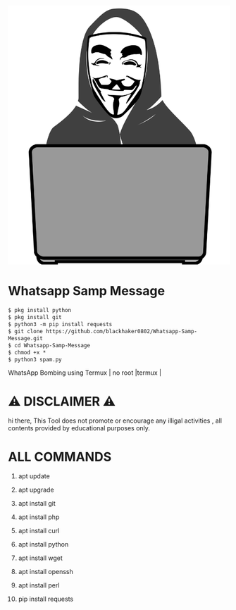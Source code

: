![full](hacker-25926.png)

# Whatsapp Samp Message
```
$ pkg install python
$ pkg install git
$ python3 -m pip install requests
$ git clone https://github.com/blackhaker0802/Whatsapp-Samp-Message.git
$ cd Whatsapp-Samp-Message
$ chmod +x *
$ python3 spam.py
```
WhatsApp Bombing using Termux | no root |termux |

# ⚠️ DISCLAIMER ⚠️

hi there, 
This Tool does not promote or encourage any illigal activities , all contents provided by educational purposes only. 

# ALL COMMANDS 

1.  apt update 

2.  apt upgrade 

3.  apt install git 

4.  apt install php 

5.  apt install curl 

6.  apt install python

7.  apt install wget 

8.  apt install openssh 

9.  apt install perl

10. pip install requests


